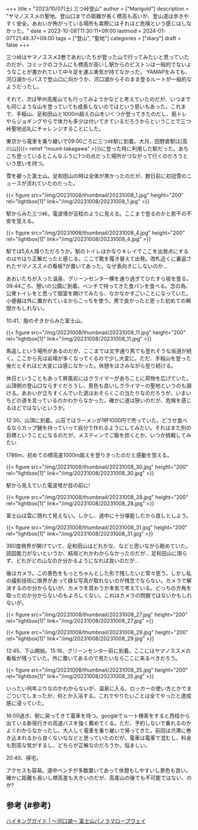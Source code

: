 +++
title = "2023/10/07(土) 三つ峠登山"
author = ["Marigold"]
description = "ヤマノススメの聖地。登山口までの距離が長く標高も高いが、登山道は歩きやすく安全。あおいが怖がっている場所も実際にはそれほど危険という感じはしなかった。"
date = 2023-10-08T11:30:11+09:00
lastmod = 2024-01-07T21:48:37+09:00
tags = ["登山", "聖地"]
categories = ["diary"]
draft = false
+++

三つ峠はヤマノススメ2巻であおいたちが登った山で行ってみたいと思っていたのだが、コミックのコラムにも標高が高いし駅からのピストンは一般的でないようなことが書かれていて中々足を運ぶ勇気が持てなかった。
YAMAPをみても、河口湖からバスで登山口に向かうか、河口湖からそのまま登るルートが一般的なようだったし。

それで、次は甲州高尾山でも行ってみようかなどと考えていたのだが、いつまでも同じような山を登っていても成長しないのではという思いもあった。これまで、手稲山、足和田山と1000m超えの山をいくつか登ってきたのだし、筋トレやらジョギングやらで体力も多少は付いてきているだろうからということで三つ峠聖地巡礼にチャレンジすることにした。

東京から電車を乗り継いで09:00ごろに三つ峠駅に到着。大月、田野倉駅は[高川山]({{< relref "mount-takagawa" >}})に登った時に利用した駅だった。あちこち登っているとこんなふうに1つの点だった場所がつながって行くのだろうという思いを持つ。

雪を被った富士山。足和田山の時は全体が黒かったのだが、数日前に初冠雪のニュースが流れていたのだった。

{{< figure src="/img/20231008/thumbnail/20231008_1.jpg" height="200" rel="lightbox[1]" link="/img/20231008/20231008_1.jpg" >}}

駅からみた三つ峠。電波塔が豆粒のように見える。ここまで登るのかと若干の不安を覚える。

{{< figure src="/img/20231008/thumbnail/20231008_4.jpg" height="200" rel="lightbox[1]" link="/img/20231008/20231008_4.jpg" >}}

駅では5,6人降りただろうか。駅のトイレはかなりキレイでここを出発点にするのはやはり正解だったと感じる。ここで靴を履き替えて出発。改札近くに裏返されたヤマノススメの看板?が置いてあった。なぜ表向きにしないのか...

あおいたちが入った温泉、グリーンセンター横を通り過ぎてひたすら坂を登る。
09:44ごろ、憩いの公園に到着。ベンチで持ってきた食パンを食べる。念の為、公衆トイレをと思って個室を開けてみたら、なかなかすごいことになっていた。小便器は外に置かれているからこっちを使う。男で良かったと思った初めての瞬間かもしれない。

10:41、股のぞきからみた富士山。

{{< figure src="/img/20231008/thumbnail/20231008_11.jpg" height="200" rel="lightbox[1]" link="/img/20231008/20231008_11.jpg" >}}

馬返しという場所があるのだが、ここまでは文字通り馬でも登れそうな坂道が続く。ここから先は岩場が多くなってくるので少し大変に。ただ、手稲山を登った後だとそれほど大変には感じなかった。休憩をはさみながら登り続ける。

休日ということもあって屏風岩にはクライマーがあちことに荷物を広げていた。山頂側の登山口ならすぐだろうし、景色も良いしクライマーの聖地というのも頷ける。あおいが立ちすくんでいた道はおそらくこの当たりなのだろうが、いまいちどの道を言っているのかわからなかった。確かに道は狭いのだが、危険を感じるほどではないというか。

12:30、山頂に到着。山荘ではラーメンが1杯1000円で売っていた。どうせ食べるならカップ麺を持っていって自分で作れるようにしてみたい。それはまた別の目標ということになるのだが。メスティンでご飯を炊くとか、いつか挑戦してみたい

1786m、初めての標高差1000m超えを登りきったのだと感動を覚える。

{{< figure src="/img/20231008/thumbnail/20231008_30.jpg" height="200" rel="lightbox[1]" link="/img/20231008/20231008_30.jpg" >}}

駅から見えていた電波塔が目の前に!

{{< figure src="/img/20231008/thumbnail/20231008_28.jpg" height="200" rel="lightbox[1]" link="/img/20231008/20231008_28.jpg" >}}

富士山は雲に隠れて見えない。しかし、道中に十分堪能したから良しとしよう。

{{< figure src="/img/20231008/thumbnail/20231008_31.jpg" height="200" rel="lightbox[1]" link="/img/20231008/20231008_31.jpg" >}}

360度視界が開けていて、足和田山はどれかな、などと思いながら眺めていた。読図能力がないというか、結局どれかわからなかったのだが...
足和田山に限らず、どれがどの山なのか分かるようになれば良いのだが...

後はカメラ。この景色をもっとちゃんとした形で残したいと常々思う。しかし私の撮影技術に限界があって碌な写真が取れないのが残念でならない。カメラで解決するのか分からないが、カメラを買おうか本気で考えている。どっちの方角を取ったのか分からないのもよろしくない。これはカメラの問題ではないかもしれないが。

{{< figure src="/img/20231008/thumbnail/20231008_27.jpg" height="200" rel="lightbox[1]" link="/img/20231008/20231008_27.jpg" >}}

{{< figure src="/img/20231008/thumbnail/20231008_29.jpg" height="200" rel="lightbox[1]" link="/img/20231008/20231008_29.jpg" >}}

12:45、下山開始。15:16、グリーンセンター前に到着。ここにはヤマノススメの看板が残っていた。外に置いてあるので見たいならここに来るべきだろう。

{{< figure src="/img/20231008/thumbnail/20231008_35.jpg" height="200" rel="lightbox[1]" link="/img/20231008/20231008_35.jpg" >}}

いったい何年ぶりなのかわからないが、温泉に入る。ロッカーの使い方とかでまごついてしまったが、何とか入浴する。これでやりたいことは全てやったと達成感に浸っていた。

16:00過ぎ、駅に戻ってきて電車を待つ。googleでルート検索をすると西桂から出ている新宿行きの高速バスを強く薦めてくる。ただ、予約しないで乗れるのかよくわからなかったし、大人しく電車を乗り継いで帰ってきた。前回は渋滞に巻き込まれるから良くないななどと思っていたのだが、電車は電車で混むし、料金も割高な気がするし、どちらが正解なのだろうか。悩ましい。

20:40、帰宅。

アクセスも容易。道中ベンチが多数置いてあって休憩もしやすいし景色も良い。確かに距離も長いし標高差も大きいのだが、高尾山の後でも不可能ではない、のか?


## 参考 {#参考}

[ハイキングガイド | ～河口湖～ 富士山パノラマロープウェイ](https://www.mtfujiropeway.jp/hiking/)
